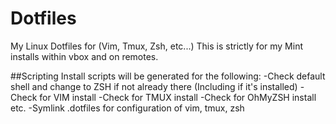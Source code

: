 # Dotfiles
My Linux Dotfiles for (Vim, Tmux, Zsh, etc...)
This is strictly for my Mint installs within vbox and on remotes.

##Scripting
Install scripts will be generated for the following:
-Check default shell and change to ZSH if not already there (Including if it's installed)
-Check for VIM install
-Check for TMUX install
-Check for OhMyZSH install etc.
-Symlink .dotfiles for configuration of vim, tmux, zsh

